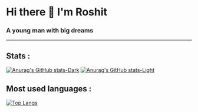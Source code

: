 # Hi there 👋 I'm Roshit
### A young man with big dreams
---

## Stats :
[![Anurag's GitHub stats-Dark](https://github-readme-stats.vercel.app/api?username=roshitx&show_icons=true&theme=dark#gh-dark-mode-only)](https://github.com/anuraghazra/github-readme-stats#gh-dark-mode-only)
[![Anurag's GitHub stats-Light](https://github-readme-stats.vercel.app/api?username=roshitx&show_icons=true&theme=default#gh-light-mode-only)](https://github.com/anuraghazra/github-readme-stats#gh-light-mode-only)

## Most used languages :
[![Top Langs](https://github-readme-stats.vercel.app/api/top-langs/?username=roshitx&layout=compact)](https://github.com/roshitx/github-readme-stats)
